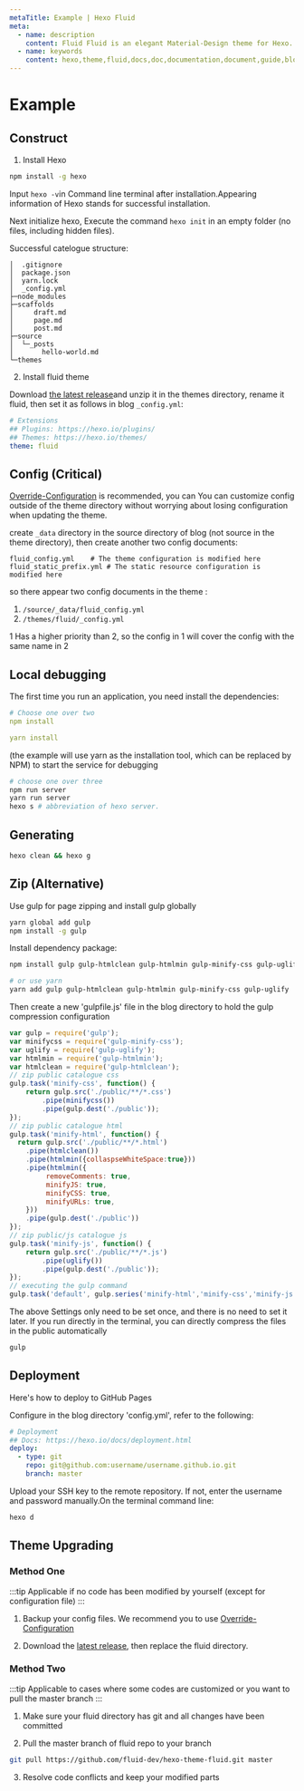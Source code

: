 ```yaml
---
metaTitle: Example | Hexo Fluid
meta:
  - name: description
    content: Fluid Fluid is an elegant Material-Design theme for Hexo. https://github.com/fluid-dev/hexo-theme-fluid
  - name: keywords
    content: hexo,theme,fluid,docs,doc,documentation,document,guide,blog,post,article
---
```


# Example

## Construct

1. Install Hexo

```bash
npm install -g hexo
```

Input `hexo -v`in Command line terminal after installation.Appearing information of Hexo stands for successful installation.

Next initialize hexo, Execute the command `hexo init` in an empty folder (no files, including hidden files).

Successful catelogue structure:

```text
│  .gitignore
│  package.json
│  yarn.lock
│  _config.yml
├─node_modules
├─scaffolds
│     draft.md
│     page.md
│     post.md
├─source
│  └─_posts
│       hello-world.md
└─themes
```

2. Install fluid theme

Download [the latest release](https://github.com/fluid-dev/hexo-theme-fluid/releases)and unzip it in the themes directory, rename it fluid, then set it as follows in blog `_config.yml`: 

```yml
# Extensions
## Plugins: https://hexo.io/plugins/
## Themes: https://hexo.io/themes/
theme: fluid
```

## Config (Critical)

[Override-Configuration](/en/guide/#override-configuration) is recommended, you can You can customize config outside of the theme directory without worrying about losing configuration when updating the theme.

create `_data` directory in the source directory of blog (not source in the theme directory), then create another two config documents:

```
fluid_config.yml    # The theme configuration is modified here
fluid_static_prefix.yml # The static resource configuration is modified here
```

so there appear two config documents in the theme :

1. `/source/_data/fluid_config.yml`
2. `/themes/fluid/_config.yml`

1 Has a higher priority than 2, so the config in 1 will cover the config with the same name in 2

## Local debugging

The first time you run an application, you need install the dependencies:

```yml
# Choose one over two 
npm install

yarn install
```

(the example will use yarn as the installation tool, which can be replaced by NPM) to start the service for debugging

```bash
# choose one over three
npm run server
yarn run server
hexo s # abbreviation of hexo server.
```

## Generating

```bash
hexo clean && hexo g
```

## Zip (Alternative)

Use gulp for page zipping and install gulp globally

```bash
yarn global add gulp
npm install -g gulp
```

Install dependency package:

```bash
npm install gulp gulp-htmlclean gulp-htmlmin gulp-minify-css gulp-uglify --save

# or use yarn
yarn add gulp gulp-htmlclean gulp-htmlmin gulp-minify-css gulp-uglify
```

Then create a new 'gulpfile.js' file in the blog directory to hold the gulp compression configuration

```js
var gulp = require('gulp');
var minifycss = require('gulp-minify-css');
var uglify = require('gulp-uglify');
var htmlmin = require('gulp-htmlmin');
var htmlclean = require('gulp-htmlclean');
// zip public catalogue css
gulp.task('minify-css', function() {
    return gulp.src('./public/**/*.css')
        .pipe(minifycss())
        .pipe(gulp.dest('./public'));
});
// zip public catalogue html
gulp.task('minify-html', function() {
  return gulp.src('./public/**/*.html')
    .pipe(htmlclean())
    .pipe(htmlmin({collaspseWhiteSpace:true}))
    .pipe(htmlmin({
         removeComments: true,
         minifyJS: true,
         minifyCSS: true,
         minifyURLs: true,
    }))
    .pipe(gulp.dest('./public'))
});
// zip public/js catalogue js
gulp.task('minify-js', function() {
    return gulp.src('./public/**/*.js')
        .pipe(uglify())
        .pipe(gulp.dest('./public'));
});
// executing the gulp command
gulp.task('default', gulp.series('minify-html','minify-css','minify-js'));
```

The above Settings only need to be set once, and there is no need to set it later. If you run directly in the terminal, you can directly compress the files in the public automatically

```bash
gulp
```

## Deployment

Here's how to deploy to GitHub Pages

Configure in the blog directory 'config.yml', refer to the following:

```yml
# Deployment
## Docs: https://hexo.io/docs/deployment.html
deploy:
  - type: git
    repo: git@github.com:username/username.github.io.git
    branch: master
```

Upload your SSH key to the remote repository. If not, enter the username and password manually.On the terminal command line:

```bash
hexo d
```

## Theme Upgrading

### Method One

:::tip
Applicable if no code has been modified by yourself (except for configuration file)
:::

1. Backup your config files. We recommend you to use [Override-Configuration](/en/guide/#override-configuration)

2. Download the [latest release](https://github.com/fluid-dev/hexo-theme-fluid/releases), then replace the fluid directory.

### Method Two

:::tip
Applicable to cases where some codes are customized or you want to pull the master branch
:::

1. Make sure your fluid directory has git and all changes have been committed

2. Pull the master branch of fluid repo to your branch

```bash
git pull https://github.com/fluid-dev/hexo-theme-fluid.git master
```

3. Resolve code conflicts and keep your modified parts
